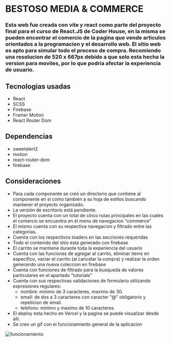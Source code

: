 # BESTOSO MEDIA & COMMERCE

### Esta web fue creada con vite y react como parte del proyecto final para el curso de React.JS de Coder House, en la misma se pueden encontrar el comercio de la pagina que vende articulos orientados a la programacion y el desarrollo web. El sitio web es apto para simular todo el proceso de compra. Recomiendo una resolucion de 520 x 667px debido a que solo esta hecha la version para moviles, por lo que podria afectar la experiencia de usuario.

## Tecnologias usadas

- React
- SCSS
- Firebase
- Framer Motion
- React Router Dom

## Dependencias 

- sweetalert2
- motion
- react-router-dom
- firebase

## Consideraciones

- Para cada componente se creó un directorio que contiene al componente en sí como también a su hoja de estilos buscando mantener el proyecto organizado.
- La versión de escritorio está pendiente.
- El proyecto cuenta con un total de cinco rutas principales en las cuales el comercio se encuentra en el menu de navegacion "commerce"
- El mismo cuenta con su respectiva navegacion y filtrado entre las categorias.
- Cuenta con los respectivos loaders en las secciones requeridas
- Todo el contenido del sitio esta generado con firebase
- El carrito se mantiene durante toda la experiencia del usuario
- Cuenta con las funciones de agregar al carrito, eliminar items en especifico, vaciar el carrito (al cancelar la compra) y realizar la orden generando una nueva coleccion en firebase
- Cuenta con funciones de filtrado para la busqueda de valores particulares en el apartado "tutorials"
- Cuenta con sus respectivas validaciones de formulario utilizando expresiones regulares:
  - nombre: minimo de 3 caracteres, maximo de 30.
  - email: de dos a 3 caracteres con caracter "@" obligatorio y repeticion de email.
  - telefono: minimo y maximo de 10 caracteres.
- El deploy esta hecho en Vercel y la pagina se puede visualizar desde alli.
- Se creo un gif con el funcionamiento general de la aplicacion

![funcionamiento](https://user-images.githubusercontent.com/106178878/203997844-2b42c672-8da5-429b-b496-291f2db51474.gif)
